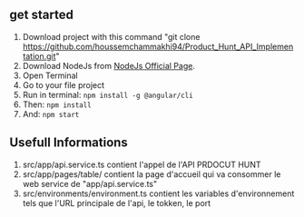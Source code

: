 
## get started

1. Download project with this command "git clone https://github.com/houssemchammakhi94/Product_Hunt_API_Implementation.git"
2. Download NodeJs from [NodeJs Official Page](https://nodejs.org/en).
3. Open Terminal
4. Go to your file project
5. Run in terminal: ```npm install -g @angular/cli```
6. Then: ```npm install```
7. And: ```npm start```
 

## Usefull Informations

1. src/app/api.service.ts contient l'appel de l'API PRDOCUT HUNT
2. src/app/pages/table/ contient la page d'accueil qui va consommer le web service de "app/api.service.ts"
3. src/environments/environment.ts contient les variables d'environnement tels que l'URL principale de l'api, le tokken, le port